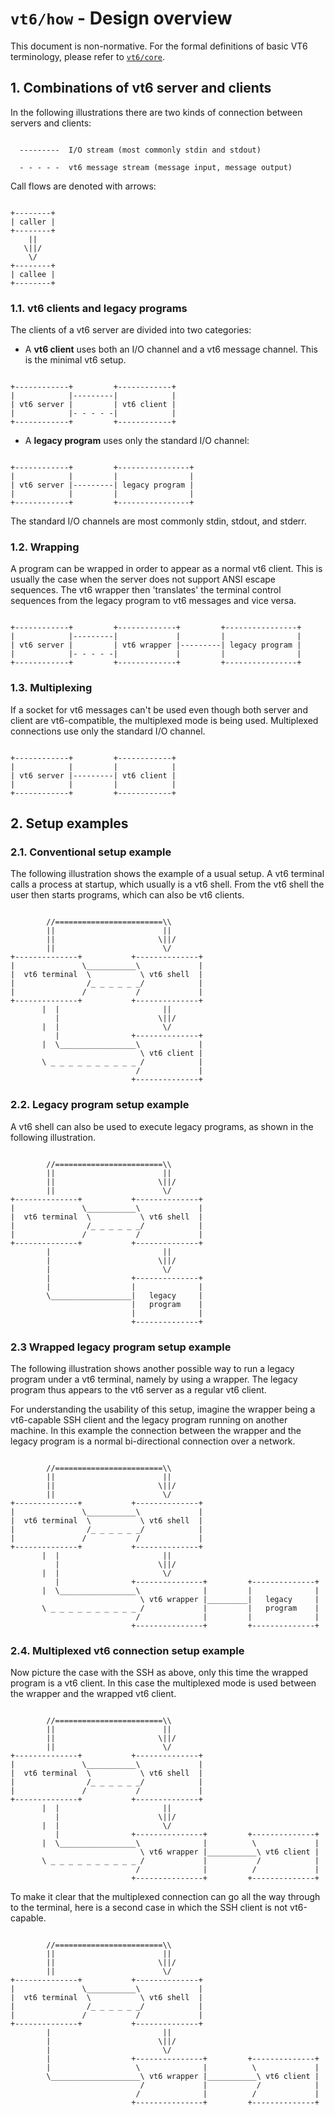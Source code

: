 # `vt6/how` - Design overview

This document is non-normative.
For the formal definitions of basic VT6 terminology, please refer to [`vt6/core`](core/).


## 1. Combinations of vt6 server and clients

In the following illustrations there are two kinds of connection between servers and clients:

```

  ---------  I/O stream (most commonly stdin and stdout)

  - - - - -  vt6 message stream (message input, message output)

```

Call flows are denoted with arrows:

```

+--------+
| caller |
+--------+
    ||
   \||/
    \/
+--------+
| callee |
+--------+

```


### 1.1. vt6 clients and legacy programs

The clients of a vt6 server are divided into two categories:

- A **vt6 client** uses both an I/O channel and a vt6 message channel. This is the minimal vt6 setup.

```

+------------+         +------------+
|            |---------|            |
| vt6 server |         | vt6 client |
|            |- - - - -|            |
+------------+         +------------+

```

- A **legacy program** uses only the standard I/O channel:

```

+------------+         +----------------+
|            |         |                |
| vt6 server |---------| legacy program |
|            |         |                |
+------------+         +----------------+

```

The standard I/O channels are most commonly stdin, stdout, and stderr.


###  1.2. Wrapping

A program can be wrapped in order to appear as a normal vt6 client.
This is usually the case when the server does not support ANSI escape sequences.
The vt6 wrapper then 'translates' the terminal control sequences from the legacy program to vt6 messages and vice versa.

```

+------------+         +-------------+         +----------------+
|            |---------|             |         |                |
| vt6 server |         | vt6 wrapper |---------| legacy program |
|            |- - - - -|             |         |                |
+------------+         +-------------+         +----------------+

```


### 1.3. Multiplexing

If a socket for vt6 messages can't be used even though both server and client are vt6-compatible, the multiplexed mode is being used.
Multiplexed connections use only the standard I/O channel.

```

+------------+         +------------+
|            |         |            |
| vt6 server |---------| vt6 client |
|            |         |            |
+------------+         +------------+

```


## 2. Setup examples

### 2.1. Conventional setup example

The following illustration shows the example of a usual setup.
A vt6 terminal calls a process at startup, which usually is a vt6 shell.
From the vt6 shell the user then starts programs, which can also be vt6 clients.

```

        //========================\\
        ||                        ||
        ||                       \||/
        ||                        \/
+--------------+           +--------------+
|               \___________\             |
|  vt6 terminal  \           \ vt6 shell  |
|                /_ _ _ _ _ _/            |
|               /           /             |
+--------------+           +--------------+
       |  |                       ||
          |                      \||/
       |  |                       \/
          |                +--------------+
       |  \_________________\             |
                             \ vt6 client |
       \ _ _ _ _ _ _ _ _ _ _ /            |
                            /             |
                           +--------------+

```


### 2.2. Legacy program setup example

A vt6 shell can also be used to execute legacy programs, as shown in the following illustration.

```

        //========================\\
        ||                        ||
        ||                       \||/
        ||                        \/
+--------------+           +--------------+
|               \___________\             |
|  vt6 terminal  \           \ vt6 shell  |
|                /_ _ _ _ _ _/            |
|               /           /             |
+--------------+           +--------------+
        |                         ||
        |                        \||/
        |                         \/
        |                  +--------------+
        |                  |              |
        \__________________|   legacy     |
                           |   program    |
                           |              |
                           +--------------+

```


### 2.3 Wrapped legacy program setup example

The following illustration shows another possible way to run a legacy program under a vt6 terminal, namely by using a wrapper.
The legacy program thus appears to the vt6 server as a regular vt6 client.

For understanding the usability of this setup, imagine the wrapper being a vt6-capable SSH client and the legacy program running on another machine.
In this example the connection between the wrapper and the legacy program is a normal bi-directional connection over a network.

```

        //========================\\
        ||                        ||
        ||                       \||/
        ||                        \/
+--------------+           +--------------+
|               \___________\             |
|  vt6 terminal  \           \ vt6 shell  |
|                /_ _ _ _ _ _/            |
|               /           /             |
+--------------+           +--------------+
       |  |                       ||
          |                      \||/
       |  |                       \/
          |                +---------------+         +--------------+
       |  \_________________\              |         |              |
                             \ vt6 wrapper |_________|   legacy     |
       \ _ _ _ _ _ _ _ _ _ _ /             |         |   program    |
                            /              |         |              |
                           +---------------+         +--------------+

```


### 2.4. Multiplexed vt6 connection setup example

Now picture the case with the SSH as above, only this time the wrapped program is a vt6 client.
In this case the multiplexed mode is used between the wrapper and the wrapped vt6 client.

```

        //========================\\
        ||                        ||
        ||                       \||/
        ||                        \/
+--------------+           +--------------+
|               \___________\             |
|  vt6 terminal  \           \ vt6 shell  |
|                /_ _ _ _ _ _/            |
|               /           /             |
+--------------+           +--------------+
       |  |                       ||
          |                      \||/
       |  |                       \/
          |                +---------------+         +--------------+
       |  \_________________\              |          \             |
                             \ vt6 wrapper |___________\ vt6 client |
       \ _ _ _ _ _ _ _ _ _ _ /             |           /            |
                            /              |          /             |
                           +---------------+         +--------------+

```


To make it clear that the multiplexed connection can go all the way through to the terminal, here is a second case in which the SSH client is not vt6-capable.

```

        //========================\\
        ||                        ||
        ||                       \||/
        ||                        \/
+--------------+           +--------------+
|               \___________\             |
|  vt6 terminal  \           \ vt6 shell  |
|                /_ _ _ _ _ _/            |
|               /           /             |
+--------------+           +--------------+
        |                         ||
        |                        \||/
        |                         \/
        |                  +---------------+         +--------------+
        |                   \              |          \             |
        \____________________\ vt6 wrapper |___________\ vt6 client |
                             /             |           /            |
                            /              |          /             |
                           +---------------+         +--------------+

```
